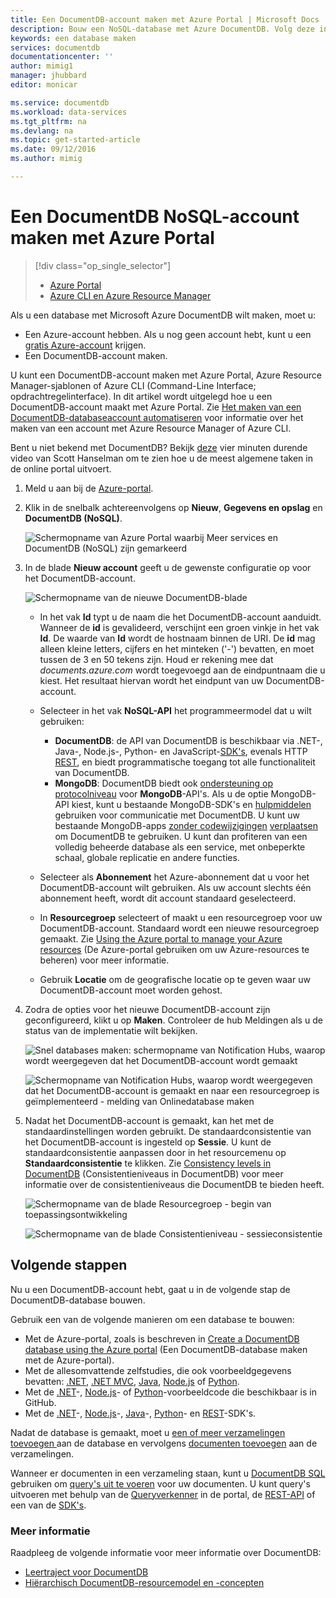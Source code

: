 ```yaml
---
title: Een DocumentDB-account maken met Azure Portal | Microsoft Docs
description: Bouw een NoSQL-database met Azure DocumentDB. Volg deze instructies om een DocumentDB-account te maken en bouw uw razendsnelle, wereldwijde NoSQL-database.
keywords: een database maken
services: documentdb
documentationcenter: ''
author: mimig1
manager: jhubbard
editor: monicar

ms.service: documentdb
ms.workload: data-services
ms.tgt_pltfrm: na
ms.devlang: na
ms.topic: get-started-article
ms.date: 09/12/2016
ms.author: mimig

---
```

# Een DocumentDB NoSQL-account maken met Azure Portal
> [!div class="op_single_selector"]
> * [Azure Portal](documentdb-create-account.md)
> * [Azure CLI en Azure Resource Manager](documentdb-automation-resource-manager-cli.md)
> 
> 

Als u een database met Microsoft Azure DocumentDB wilt maken, moet u:

* Een Azure-account hebben. Als u nog geen account hebt, kunt u een [gratis Azure-account](https://azure.microsoft.com/free) krijgen. 
* Een DocumentDB-account maken.  

U kunt een DocumentDB-account maken met Azure Portal, Azure Resource Manager-sjablonen of Azure CLI (Command-Line Interface; opdrachtregelinterface). In dit artikel wordt uitgelegd hoe u een DocumentDB-account maakt met Azure Portal. Zie [Het maken van een DocumentDB-databaseaccount automatiseren](documentdb-automation-resource-manager-cli.md) voor informatie over het maken van een account met Azure Resource Manager of Azure CLI.

Bent u niet bekend met DocumentDB? Bekijk [deze](https://azure.microsoft.com/documentation/videos/create-documentdb-on-azure/) vier minuten durende video van Scott Hanselman om te zien hoe u de meest algemene taken in de online portal uitvoert.

1. Meld u aan bij de [Azure-portal](https://portal.azure.com/).
2. Klik in de snelbalk achtereenvolgens op **Nieuw**, **Gegevens en opslag** en **DocumentDB (NoSQL)**.
   
   ![Schermopname van Azure Portal waarbij Meer services en DocumentDB (NoSQL) zijn gemarkeerd](./media/documentdb-create-account/create-nosql-db-databases-json-tutorial-1.png)  
3. In de blade **Nieuw account** geeft u de gewenste configuratie op voor het DocumentDB-account.
   
    ![Schermopname van de nieuwe DocumentDB-blade](./media/documentdb-create-account/create-nosql-db-databases-json-tutorial-2.png)
   
   * In het vak **Id** typt u de naam die het DocumentDB-account aanduidt.  Wanneer de **id** is gevalideerd, verschijnt een groen vinkje in het vak **Id**. De waarde van **Id** wordt de hostnaam binnen de URI. De **id** mag alleen kleine letters, cijfers en het minteken ('-') bevatten, en moet tussen de 3 en 50 tekens zijn. Houd er rekening mee dat *documents.azure.com* wordt toegevoegd aan de eindpuntnaam die u kiest. Het resultaat hiervan wordt het eindpunt van uw DocumentDB-account.
   * Selecteer in het vak **NoSQL-API** het programmeermodel dat u wilt gebruiken:
     
     * **DocumentDB**: de API van DocumentDB is beschikbaar via .NET-, Java-, Node.js-, Python- en JavaScript-[SDK's](documentdb-sdk-dotnet.md), evenals HTTP [REST](https://msdn.microsoft.com/library/azure/dn781481.aspx), en biedt programmatische toegang tot alle functionaliteit van DocumentDB. 
     * **MongoDB**: DocumentDB biedt ook [ondersteuning op protocolniveau](documentdb-protocol-mongodb.md) voor **MongoDB**-API's. Als u de optie MongoDB-API kiest, kunt u bestaande MongoDB-SDK's en [hulpmiddelen](documentdb-mongodb-mongochef.md) gebruiken voor communicatie met DocumentDB. U kunt uw bestaande MongoDB-apps [zonder codewijzigingen](documentdb-connect-mongodb-account.md) [verplaatsen](documentdb-import-data.md) om DocumentDB te gebruiken. U kunt dan profiteren van een volledig beheerde database als een service, met onbeperkte schaal, globale replicatie en andere functies.
   * Selecteer als **Abonnement** het Azure-abonnement dat u voor het DocumentDB-account wilt gebruiken. Als uw account slechts één abonnement heeft, wordt dit account standaard geselecteerd.
   * In **Resourcegroep** selecteert of maakt u een resourcegroep voor uw DocumentDB-account.  Standaard wordt een nieuwe resourcegroep gemaakt. Zie [Using the Azure portal to manage your Azure resources](../azure-portal/resource-group-portal.md) (De Azure-portal gebruiken om uw Azure-resources te beheren) voor meer informatie.
   * Gebruik **Locatie** om de geografische locatie op te geven waar uw DocumentDB-account moet worden gehost. 
4. Zodra de opties voor het nieuwe DocumentDB-account zijn geconfigureerd, klikt u op **Maken**. Controleer de hub Meldingen als u de status van de implementatie wilt bekijken.  
   
   ![Snel databases maken: schermopname van Notification Hubs, waarop wordt weergegeven dat het DocumentDB-account wordt gemaakt](./media/documentdb-create-account/create-nosql-db-databases-json-tutorial-4.png)  
   
   ![Schermopname van Notification Hubs, waarop wordt weergegeven dat het DocumentDB-account is gemaakt en naar een resourcegroep is geïmplementeerd - melding van Onlinedatabase maken](./media/documentdb-create-account/create-nosql-db-databases-json-tutorial-5.png)
5. Nadat het DocumentDB-account is gemaakt, kan het met de standaardinstellingen worden gebruikt. De standaardconsistentie van het DocumentDB-account is ingesteld op **Sessie**.  U kunt de standaardconsistentie aanpassen door in het resourcemenu op **Standaardconsistentie** te klikken. Zie [Consistency levels in DocumentDB](documentdb-consistency-levels.md) (Consistentieniveaus in DocumentDB) voor meer informatie over de consistentieniveaus die DocumentDB te bieden heeft.
   
   ![Schermopname van de blade Resourcegroep - begin van toepassingsontwikkeling](./media/documentdb-create-account/create-nosql-db-databases-json-tutorial-6.png)  
   
   ![Schermopname van de blade Consistentieniveau - sessieconsistentie](./media/documentdb-create-account/create-nosql-db-databases-json-tutorial-7.png)  

[Procedure: een DocumentDB-account maken]: #Howto
[Volgende stappen]: #NextSteps
[documentdb-manage]:../articles/documentdb/documentdb-manage.md


## Volgende stappen
Nu u een DocumentDB-account hebt, gaat u in de volgende stap de DocumentDB-database bouwen. 

Gebruik een van de volgende manieren om een database te bouwen:

* Met de Azure-portal, zoals is beschreven in [Create a DocumentDB database using the Azure portal](documentdb-create-database.md) (Een DocumentDB-database maken met de Azure-portal).
* Met de allesomvattende zelfstudies, die ook voorbeeldgegevens bevatten: [.NET](documentdb-get-started.md), [.NET MVC](documentdb-dotnet-application.md), [Java](documentdb-java-application.md), [Node.js](documentdb-nodejs-application.md) of [Python](documentdb-python-application.md).
* Met de [.NET](documentdb-dotnet-samples.md#database-examples)-, [Node.js](documentdb-nodejs-samples.md#database-examples)- of [Python](documentdb-python-samples.md#database-examples)-voorbeeldcode die beschikbaar is in GitHub.
* Met de [.NET](documentdb-sdk-dotnet.md)-, [Node.js](documentdb-sdk-node.md)-, [Java](documentdb-sdk-java.md)-, [Python](documentdb-sdk-python.md)- en [REST](https://msdn.microsoft.com/library/azure/mt489072.aspx)-SDK's.

Nadat de database is gemaakt, moet u [een of meer verzamelingen toevoegen ](documentdb-create-collection.md) aan de database en vervolgens [documenten toevoegen](documentdb-view-json-document-explorer.md) aan de verzamelingen.

Wanneer er documenten in een verzameling staan, kunt u [DocumentDB SQL](documentdb-sql-query.md) gebruiken om [query's uit te voeren](documentdb-sql-query.md#executing-queries) voor uw documenten. U kunt query's uitvoeren met behulp van de [Queryverkenner](documentdb-query-collections-query-explorer.md) in de portal, de [REST-API](https://msdn.microsoft.com/library/azure/dn781481.aspx) of een van de [SDK's](documentdb-sdk-dotnet.md).

### Meer informatie
Raadpleeg de volgende informatie voor meer informatie over DocumentDB:

* [Leertraject voor DocumentDB](https://azure.microsoft.com/documentation/learning-paths/documentdb/)
* [Hiërarchisch DocumentDB-resourcemodel en -concepten](documentdb-resources.md)

<!--HONumber=Oct16_HO1-->


